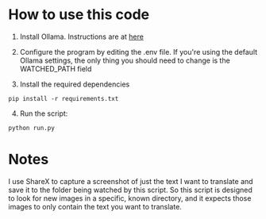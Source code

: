# How to use this code

1. Install Ollama. Instructions are at [here](https://ollama.com/download/)

2. Configure the program by editing the .env file. If you're using the default Ollama settings, the only thing you should need to change is the WATCHED\_PATH field
3. Install the required dependencies

```
pip install -r requirements.txt
```

4. Run the script:

```
python run.py
```

# Notes

I use ShareX to capture a screenshot of just the text I want to translate and save it to the folder being watched by this script. So this script is designed to look for new images in a specific, known directory, and it expects those images to only contain the text you want to translate.
